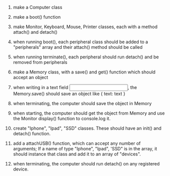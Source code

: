 1. make a Computer class

2. make a boot() function

3. make Monitor, Keyboard, Mouse, Printer classes, each with a method attach() and detach()

4. when running boot(), each peripheral class should be added to a "peripherals" array and their attach() method should be called

5. when running terminate(), each peripheral should run detach() and be removed from peripherals

6. make a Memory class, with a save() and get() function which should accept an object

7. when writing in a text field <input id="input" />, the Memory.save() should save an object like { text: text }

7. when terminating, the computer should save the object in Memory

8. when starting, the computer should get the object from Memory and use the Monitor display() function to console.log it. 

9. create "Iphone", "Ipad", "SSD" classes. These should have an init() and detach() function. 

10. add a attachUSB() function, which can accept any number of arguments;
If a name of type "Iphone", "Ipad", 'SSD" is in the array, it should instance that class and add it to an array of "devices".

11. when terminating, the computer should run detach() on any registered device.

